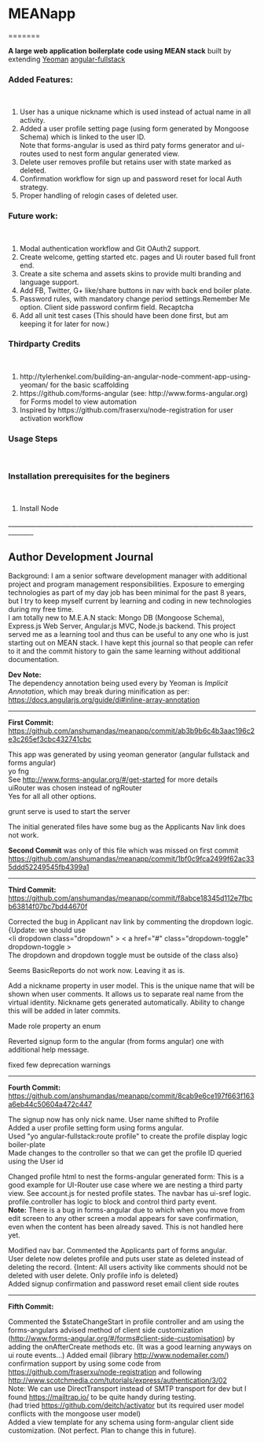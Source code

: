 <h1>MEANapp</h1>
=======

<b>A large web application boilerplate code using MEAN stack</b> built by extending <a href="http://yeoman.io/">Yeoman</a> <a href="https://github.com/DaftMonk/generator-angular-fullstack">angular-fullstack</a></br>


<h3>Added Features:</h3></br>
<ol>
<li>User has a unique nickname which is used instead of actual name in all activity.</li>
<li>Added a user profile setting page (using form generated by Mongoose Schema) which is linked to the user ID.</li>
Note that forms-angular is used as third paty forms generator and ui-routes used to nest form angular generated view.</li>
<li>Delete user removes profile but retains user with state marked as deleted.</li>
<li>Confirmation workflow for sign up and password reset for local Auth strategy.</li>
<li>Proper handling of relogin cases of deleted user.</li>
</ol>

<h3>Future work:</h3></br>
<ol>
<li> Modal authentication workflow and Git OAuth2 support.</li>
<li>Create welcome, getting started etc. pages and Ui router based full front end.</li>
<li>Create a site schema and assets skins to provide multi branding and language support.</li>
<li>Add FB, Twitter, G+ like/share buttons in nav with back end boiler plate.</li>
<li>Password rules, with mandatory change period settings.Remember Me option. Client side password confirm field. Recaptcha</li>
<li>Add all unit test cases (This should have been done first, but am keeping it for later for now.)</li>
</ol>

<h3>Thirdparty Credits</h3></br>
<ol>
<li>http://tylerhenkel.com/building-an-angular-node-comment-app-using-yeoman/ for the basic scaffolding</li>
<li>https://github.com/forms-angular (see: http://www.forms-angular.org) for Forms model to view automation</li>
<li>Inspired by https://github.com/fraserxu/node-registration for user activation workflow</li>
</ol>

<h3>Usage Steps</h3></br>
<h3>Installation prerequisites for the beginers</h3></br>
<ol>
<li>Install Node</li>
</ol>
______________________________________________________________________________________

<h2>Author Development Journal</h2>

Background: I am a senior software development manager with additional project and program management responsibilities.
Exposure to emerging technologies as part of my day job has been minimal for the past 8 years, but I try to keep myself current by learning and coding in new technologies during my free time.</br>
I am totally new to M.E.A.N stack: Mongo DB (Mongoose Schema), Express.js Web Server, Angular.js MVC, Node.js backend.
This project served me as a learning tool and thus can be useful to any one who is just starting out on MEAN stack.
I have kept this journal so that people can refer to it and the commit history to gain the same learning without additional documentation.</br>

<b>Dev Note:</b></br>
The dependency annotation being used every by Yeoman is <i>Implicit Annotation</i>, which may break during minification as per:
https://docs.angularjs.org/guide/di#inline-array-annotation
______________________________________________________________________________________

<b>First Commit:</b> https://github.com/anshumandas/meanapp/commit/ab3b9b6c4b3aac196c2e3c265ef3cbc432741cbc

This app was generated by using yeoman generator (angular fullstack and forms angular)</br>
yo fng</br>
See http://www.forms-angular.org/#/get-started for more details</br>
uiRouter was chosen instead of ngRouter</br>
Yes for all all other options.</br>

grunt serve is used to start the server

The initial generated files have some bug as the Applicants Nav link does not work.

<b>Second Commit</b> was only of this file which was missed on first commit
https://github.com/anshumandas/meanapp/commit/1bf0c9fca2499f62ac335ddd52249545fb4399a1
______________________________________________________________________________________

<b>Third Commit:</b> https://github.com/anshumandas/meanapp/commit/f8abce18345d112e7fbcb63814f07bc7bd44670f

Corrected the bug in Applicant nav link by commenting the dropdown logic. 
{Update: we should use </br> &lt;li dropdown class="dropdown" &gt; &lt; a href="#" class="dropdown-toggle" dropdown-toggle &gt; </br>
The dropdown and dropdown toggle must be outside of the class also}

Seems BasicReports do not work now. Leaving it as is. 

Add a nickname property in user model. This is the unique name that will be shown when user comments.
It allows us to separate real name from the virtual identity.
Nickname gets generated automatically. Ability to change this will be added in later commits.

Made role property an enum

Reverted signup form to the angular (from forms angular) one with additional help message.

fixed few deprecation warnings
______________________________________________________________________________________

<b>Fourth Commit:</b> https://github.com/anshumandas/meanapp/commit/8cab9e6ce197f663f163a6eb44c50604a472c447

The signup now has only nick name. User name shifted to Profile</br>
Added a user profile setting form using forms angular.</br>
Used "yo angular-fullstack:route profile" to create the profile display logic boiler-plate</br>
Made changes to the controller so that we can get the profile ID queried using the User id</br>

Changed profile html to nest the forms-angular generated form:
This is a good example for UI-Router use case where we are nesting a third party view.
See account.js for nested profile states. The navbar has ui-sref logic. profile.controller has logic to block and control third party event.</br>
<b>Note:</b> There is a bug in forms-angular due to which when you move from edit screen to any other screen a modal appears for save confirmation, even when the content has been already saved. This is not handled here yet.

Modified nav bar. Commented the Applicants part of forms angular.</br>
User delete now deletes profile and puts user state as deleted instead of deleting the record. {Intent: All users activity like comments should not be deleted with user delete. Only profile info is deleted}</br>
Added signup confirmation and password reset email client side routes
______________________________________________________________________________________

<b>Fifth Commit:</b>

Commented the $stateChangeStart in profile controller and am using the forms-angulars advised method of client side customization (http://www.forms-angular.org/#/forms#client-side-customisation) by adding the onAfterCreate methods etc. (It was a good learning anyways on ui route events...)
Added email (library http://www.nodemailer.com/) confirmation support by using some code from https://github.com/fraserxu/node-registration and following http://www.scotchmedia.com/tutorials/express/authentication/3/02</br>
Note: We can use DirectTransport instead of SMTP transport for dev but I found https://mailtrap.io/ to be quite handy during testing.<br/>
(had tried https://github.com/deitch/activator but its required user model conflicts with the mongoose user model)</br>
Added a view template for any schema using form-angular client side customization. (Not perfect. Plan to change this in future).</br>

